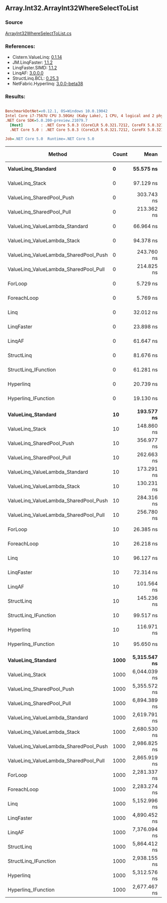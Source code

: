 ﻿## Array.Int32.ArrayInt32WhereSelectToList

### Source
[ArrayInt32WhereSelectToList.cs](../LinqBenchmarks/Array/Int32/ArrayInt32WhereSelectToList.cs)

### References:
- Cistern.ValueLinq: [0.1.14](https://www.nuget.org/packages/Cistern.ValueLinq/0.1.14)
- JM.LinqFaster: [1.1.2](https://www.nuget.org/packages/JM.LinqFaster/1.1.2)
- LinqFaster.SIMD: [1.1.2](https://www.nuget.org/packages/LinqFaster.SIMD/1.0.3)
- LinqAF: [3.0.0.0](https://www.nuget.org/packages/LinqAF/3.0.0.0)
- StructLinq.BCL: [0.25.3](https://www.nuget.org/packages/StructLinq.BCL/0.25.3)
- NetFabric.Hyperlinq: [3.0.0-beta38](https://www.nuget.org/packages/NetFabric.Hyperlinq/3.0.0-beta38)

### Results:
``` ini

BenchmarkDotNet=v0.12.1, OS=Windows 10.0.19042
Intel Core i7-7567U CPU 3.50GHz (Kaby Lake), 1 CPU, 4 logical and 2 physical cores
.NET Core SDK=5.0.200-preview.21079.7
  [Host]        : .NET Core 5.0.3 (CoreCLR 5.0.321.7212, CoreFX 5.0.321.7212), X64 RyuJIT
  .NET Core 5.0 : .NET Core 5.0.3 (CoreCLR 5.0.321.7212, CoreFX 5.0.321.7212), X64 RyuJIT

Job=.NET Core 5.0  Runtime=.NET Core 5.0  

```
|                                Method | Count |         Mean |      Error |     StdDev | Ratio | RatioSD |  Gen 0 | Gen 1 | Gen 2 | Allocated |
|-------------------------------------- |------ |-------------:|-----------:|-----------:|------:|--------:|-------:|------:|------:|----------:|
|                    **ValueLinq_Standard** |     **0** |    **55.575 ns** |  **0.4054 ns** |  **0.3593 ns** |  **9.70** |    **0.10** | **0.0152** |     **-** |     **-** |      **32 B** |
|                       ValueLinq_Stack |     0 |    97.129 ns |  0.2638 ns |  0.2468 ns | 16.95 |    0.13 | 0.0151 |     - |     - |      32 B |
|             ValueLinq_SharedPool_Push |     0 |   303.743 ns |  1.0360 ns |  0.9691 ns | 53.02 |    0.43 | 0.0148 |     - |     - |      32 B |
|             ValueLinq_SharedPool_Pull |     0 |   213.362 ns |  0.4981 ns |  0.4416 ns | 37.25 |    0.25 | 0.0153 |     - |     - |      32 B |
|        ValueLinq_ValueLambda_Standard |     0 |    66.964 ns |  0.1468 ns |  0.1301 ns | 11.69 |    0.09 | 0.0151 |     - |     - |      32 B |
|           ValueLinq_ValueLambda_Stack |     0 |    94.378 ns |  0.6555 ns |  0.6132 ns | 16.47 |    0.19 | 0.0151 |     - |     - |      32 B |
| ValueLinq_ValueLambda_SharedPool_Push |     0 |   243.760 ns |  0.8216 ns |  0.7685 ns | 42.56 |    0.32 | 0.0153 |     - |     - |      32 B |
| ValueLinq_ValueLambda_SharedPool_Pull |     0 |   214.825 ns |  0.3717 ns |  0.3104 ns | 37.51 |    0.25 | 0.0153 |     - |     - |      32 B |
|                               ForLoop |     0 |     5.729 ns |  0.0469 ns |  0.0416 ns |  1.00 |    0.00 | 0.0153 |     - |     - |      32 B |
|                           ForeachLoop |     0 |     5.769 ns |  0.0393 ns |  0.0367 ns |  1.01 |    0.01 | 0.0153 |     - |     - |      32 B |
|                                  Linq |     0 |    32.012 ns |  0.1540 ns |  0.1365 ns |  5.59 |    0.06 | 0.0152 |     - |     - |      32 B |
|                            LinqFaster |     0 |    23.898 ns |  0.1332 ns |  0.1246 ns |  4.17 |    0.04 | 0.0268 |     - |     - |      56 B |
|                                LinqAF |     0 |    61.647 ns |  0.1682 ns |  0.1404 ns | 10.76 |    0.07 | 0.0151 |     - |     - |      32 B |
|                            StructLinq |     0 |    81.676 ns |  0.4530 ns |  0.4237 ns | 14.26 |    0.12 | 0.0726 |     - |     - |     152 B |
|                  StructLinq_IFunction |     0 |    61.281 ns |  0.3788 ns |  0.3543 ns | 10.70 |    0.08 | 0.0267 |     - |     - |      56 B |
|                             Hyperlinq |     0 |    20.739 ns |  0.0802 ns |  0.0669 ns |  3.62 |    0.03 | 0.0153 |     - |     - |      32 B |
|                   Hyperlinq_IFunction |     0 |    19.130 ns |  0.0851 ns |  0.0754 ns |  3.34 |    0.03 | 0.0153 |     - |     - |      32 B |
|                                       |       |              |            |            |       |         |        |       |       |           |
|                    **ValueLinq_Standard** |    **10** |   **193.577 ns** |  **0.9610 ns** |  **0.8519 ns** |  **7.33** |    **0.05** | **0.0305** |     **-** |     **-** |      **64 B** |
|                       ValueLinq_Stack |    10 |   148.860 ns |  0.4593 ns |  0.4297 ns |  5.64 |    0.02 | 0.0305 |     - |     - |      64 B |
|             ValueLinq_SharedPool_Push |    10 |   356.977 ns |  1.4159 ns |  1.2552 ns | 13.53 |    0.08 | 0.0305 |     - |     - |      64 B |
|             ValueLinq_SharedPool_Pull |    10 |   262.663 ns |  1.1241 ns |  1.0514 ns |  9.95 |    0.04 | 0.0305 |     - |     - |      64 B |
|        ValueLinq_ValueLambda_Standard |    10 |   173.291 ns |  0.5878 ns |  0.4908 ns |  6.57 |    0.03 | 0.0305 |     - |     - |      64 B |
|           ValueLinq_ValueLambda_Stack |    10 |   130.231 ns |  0.3945 ns |  0.3497 ns |  4.94 |    0.03 | 0.0305 |     - |     - |      64 B |
| ValueLinq_ValueLambda_SharedPool_Push |    10 |   284.316 ns |  0.8219 ns |  0.7688 ns | 10.78 |    0.06 | 0.0305 |     - |     - |      64 B |
| ValueLinq_ValueLambda_SharedPool_Pull |    10 |   256.780 ns |  1.1838 ns |  0.9242 ns |  9.73 |    0.04 | 0.0305 |     - |     - |      64 B |
|                               ForLoop |    10 |    26.385 ns |  0.1333 ns |  0.1113 ns |  1.00 |    0.00 | 0.0343 |     - |     - |      72 B |
|                           ForeachLoop |    10 |    26.218 ns |  0.1526 ns |  0.1274 ns |  0.99 |    0.01 | 0.0343 |     - |     - |      72 B |
|                                  Linq |    10 |    96.127 ns |  0.4812 ns |  0.4266 ns |  3.64 |    0.02 | 0.0842 |     - |     - |     176 B |
|                            LinqFaster |    10 |    72.314 ns |  0.4104 ns |  0.3839 ns |  2.74 |    0.02 | 0.0763 |     - |     - |     160 B |
|                                LinqAF |    10 |   101.564 ns |  0.3377 ns |  0.2820 ns |  3.85 |    0.02 | 0.0343 |     - |     - |      72 B |
|                            StructLinq |    10 |   145.236 ns |  0.6657 ns |  0.5559 ns |  5.50 |    0.03 | 0.0763 |     - |     - |     160 B |
|                  StructLinq_IFunction |    10 |    99.517 ns |  0.3090 ns |  0.2580 ns |  3.77 |    0.02 | 0.0305 |     - |     - |      64 B |
|                             Hyperlinq |    10 |   116.971 ns |  0.2728 ns |  0.2418 ns |  4.43 |    0.02 | 0.0305 |     - |     - |      64 B |
|                   Hyperlinq_IFunction |    10 |    95.650 ns |  0.3390 ns |  0.2831 ns |  3.63 |    0.02 | 0.0305 |     - |     - |      64 B |
|                                       |       |              |            |            |       |         |        |       |       |           |
|                    **ValueLinq_Standard** |  **1000** | **5,315.547 ns** | **24.5190 ns** | **20.4745 ns** |  **2.33** |    **0.01** | **2.0523** |     **-** |     **-** |    **4304 B** |
|                       ValueLinq_Stack |  1000 | 6,044.039 ns | 16.7413 ns | 13.9797 ns |  2.65 |    0.02 | 1.9913 |     - |     - |    4176 B |
|             ValueLinq_SharedPool_Push |  1000 | 5,355.572 ns | 15.9107 ns | 14.1045 ns |  2.35 |    0.01 | 0.9842 |     - |     - |    2072 B |
|             ValueLinq_SharedPool_Pull |  1000 | 6,894.389 ns | 24.6807 ns | 21.8788 ns |  3.02 |    0.02 | 0.9842 |     - |     - |    2072 B |
|        ValueLinq_ValueLambda_Standard |  1000 | 2,619.791 ns | 15.1084 ns | 13.3932 ns |  1.15 |    0.00 | 2.0561 |     - |     - |    4304 B |
|           ValueLinq_ValueLambda_Stack |  1000 | 2,680.530 ns |  7.8196 ns |  7.3145 ns |  1.17 |    0.00 | 1.9951 |     - |     - |    4176 B |
| ValueLinq_ValueLambda_SharedPool_Push |  1000 | 2,986.825 ns |  9.0111 ns |  7.9881 ns |  1.31 |    0.01 | 0.9880 |     - |     - |    2072 B |
| ValueLinq_ValueLambda_SharedPool_Pull |  1000 | 2,865.919 ns | 16.8577 ns | 14.9439 ns |  1.26 |    0.01 | 0.9880 |     - |     - |    2072 B |
|                               ForLoop |  1000 | 2,281.337 ns | 13.0781 ns | 10.9208 ns |  1.00 |    0.00 | 2.0561 |     - |     - |    4304 B |
|                           ForeachLoop |  1000 | 2,283.274 ns | 21.6621 ns | 18.0888 ns |  1.00 |    0.01 | 2.0561 |     - |     - |    4304 B |
|                                  Linq |  1000 | 5,152.996 ns | 22.4536 ns | 19.9046 ns |  2.26 |    0.01 | 2.1057 |     - |     - |    4408 B |
|                            LinqFaster |  1000 | 4,890.452 ns | 15.5524 ns | 13.7868 ns |  2.14 |    0.01 | 3.8834 |     - |     - |    8136 B |
|                                LinqAF |  1000 | 7,376.094 ns | 21.3192 ns | 17.8025 ns |  3.23 |    0.01 | 2.0523 |     - |     - |    4304 B |
|                            StructLinq |  1000 | 5,864.412 ns | 25.4399 ns | 23.7965 ns |  2.57 |    0.02 | 1.0300 |     - |     - |    2168 B |
|                  StructLinq_IFunction |  1000 | 2,938.155 ns | 13.4408 ns | 11.2237 ns |  1.29 |    0.01 | 0.9880 |     - |     - |    2072 B |
|                             Hyperlinq |  1000 | 5,312.576 ns | 23.3876 ns | 19.5297 ns |  2.33 |    0.01 | 0.9842 |     - |     - |    2072 B |
|                   Hyperlinq_IFunction |  1000 | 2,677.467 ns | 12.5828 ns | 11.7699 ns |  1.17 |    0.01 | 0.9880 |     - |     - |    2072 B |
